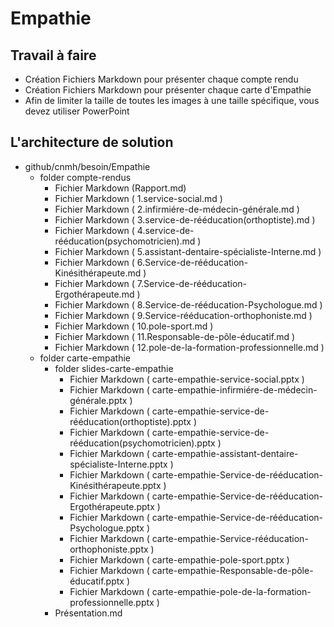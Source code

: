 # Empathie

## Travail à faire 

- Création Fichiers Markdown pour présenter chaque compte rendu
- Création Fichiers Markdown pour présenter chaque carte d'Empathie
- Afin de limiter la taille de toutes les images à une taille spécifique, vous devez utiliser PowerPoint
## L'architecture de solution 

- github/cnmh/besoin/Empathie 
  - folder compte-rendus
    - Fichier Markdown (Rapport.md)
    - Fichier Markdown ( 1.service-social.md )
    - Fichier Markdown ( 2.infirmiére-de-médecin-générale.md )
    - Fichier Markdown ( 3.service-de-rééducation(orthoptiste).md )
    - Fichier Markdown ( 4.service-de-rééducation(psychomotricien).md )
    - Fichier Markdown ( 5.assistant-dentaire-spécialiste-Interne.md )
    - Fichier Markdown ( 6.Service-de-rééducation-Kinésithérapeute.md )
    - Fichier Markdown ( 7.Service-de-rééducation-Ergothérapeute.md )
    - Fichier Markdown ( 8.Service-de-rééducation-Psychologue.md )
    - Fichier Markdown ( 9.Service-rééducation-orthophoniste.md )
    - Fichier Markdown ( 10.pole-sport.md )
    - Fichier Markdown ( 11.Responsable-de-pôle-éducatif.md )
    - Fichier Markdown ( 12.pole-de-la-formation-professionnelle.md )
  - folder carte-empathie
    - folder slides-carte-empathie
      - Fichier Markdown ( carte-empathie-service-social.pptx )
      - Fichier Markdown ( carte-empathie-infirmiére-de-médecin-générale.pptx )
      - Fichier Markdown ( carte-empathie-service-de-rééducation(orthoptiste).pptx )
      - Fichier Markdown ( carte-empathie-service-de-rééducation(psychomotricien).pptx )
      - Fichier Markdown ( carte-empathie-assistant-dentaire-spécialiste-Interne.pptx )
      - Fichier Markdown ( carte-empathie-Service-de-rééducation-Kinésithérapeute.pptx )
      - Fichier Markdown ( carte-empathie-Service-de-rééducation-Ergothérapeute.pptx )
      - Fichier Markdown ( carte-empathie-Service-de-rééducation-Psychologue.pptx )
      - Fichier Markdown ( carte-empathie-Service-rééducation-orthophoniste.pptx )
      - Fichier Markdown ( carte-empathie-pole-sport.pptx )
      - Fichier Markdown ( carte-empathie-Responsable-de-pôle-éducatif.pptx )
      - Fichier Markdown ( carte-empathie-pole-de-la-formation-professionnelle.pptx )
    - Présentation.md
